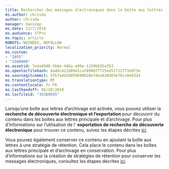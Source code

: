 ```yaml
---
title: Rechercher des messages électroniques dans la boîte aux lettres d’archivage
ms.author: chrisda
author: chrisda
manager: dansimp
ms.date: 11/7/2018
ms.audience: ITPro
ms.topic: article
ROBOTS: NOINDEX, NOFOLLOW
localization_priority: Normal
ms.custom:
- "1055"
- "3100008"
ms.assetid: 7eda49d0-5b6e-4dba-a89e-1150b835a353
ms.openlocfilehash: 6a40c421d89d1caf89007ff25ed51712773e073e
ms.sourcegitcommit: 5fb7a4b28859690020efdea630d03e70cc0e6334
ms.translationtype: MT
ms.contentlocale: fr-FR
ms.lasthandoff: 06/28/2019
ms.locfileid: "35369555"
---
```

Lorsqu’une boîte aux lettres d’archivage est activée, vous pouvez utiliser la **recherche de découverte électronique et l’exportation** pour découvrir du contenu dans les boîtes aux lettres principale et d’archivage. Pour plus d’informations sur l’utilisation de l' **exportation de recherche de découverte électronique** pour trouver ce contenu, suivez les étapes décrites [ici](https://docs.microsoft.com/office365/securitycompliance/export-search-results).
  
Vous pouvez également conserver ce contenu en ajoutant la boîte aux lettres à une stratégie de rétention. Cela place le contenu dans les boîtes aux lettres principale et d’archivage en conservation. Pour plus d’informations sur la création de stratégies de rétention pour conserver les messages électroniques, consultez les étapes décrites [ici](https://docs.microsoft.com/Office365/securitycompliance/retention-policies).
  